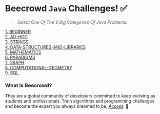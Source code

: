 #  Beecrowd `Java` Challenges! :white_check_mark:
> *Select One Of The 9 Big Categories Of Java Problems:*

[1. BEGINNER](https://github.com/ojoseleonardo/beecrowd-java/tree/1-BEGINNER) <br />
[2. AD-HOC](https://github.com/ojoseleonardo/beecrowd-java/tree/2-AD_HOC) <br />
[3. STRINGS](https://github.com/ojoseleonardo/beecrowd-java/tree/3-STRINGS) <br />
[4. DATA-STRUCTURES-AND-LIBRARIES](https://github.com/ojoseleonardo/beecrowd-java/tree/4-DATA_STRUCTURES_AND_LIBRARIES) <br />
[5. MATHEMATICS](https://github.com/ojoseleonardo/beecrowd-java/tree/5-MATHEMATICS) <br />
[6. PARADIGMS](https://github.com/ojoseleonardo/beecrowd-java/tree/6-PARADIGMS) <br />
[7. GRAPH](https://github.com/ojoseleonardo/beecrowd-java/tree/7-GRAPH) <br />
[8. COMPUTATIONAL-GEOMETRY](https://github.com/ojoseleonardo/beecrowd-java/tree/8-COMPUTACIONAL_GEOMETRY) <br />
[9. SQL](https://github.com/ojoseleonardo/beecrowd-java/tree/9-SQL) <br />



###  What Is Beecrowd?
They are a global community of developers committed to keep evolving as students and professionals. Train algorithms and programming challenges and become the expert you always dreamed to be, *[Access](https://www.beecrowd.com.br/judge/en/categories)*. :pray:

<!---![image](https://user-images.githubusercontent.com/72801979/181376827-2f72c0cd-5c31-442d-87ec-d1b659938ea1.png)--->








